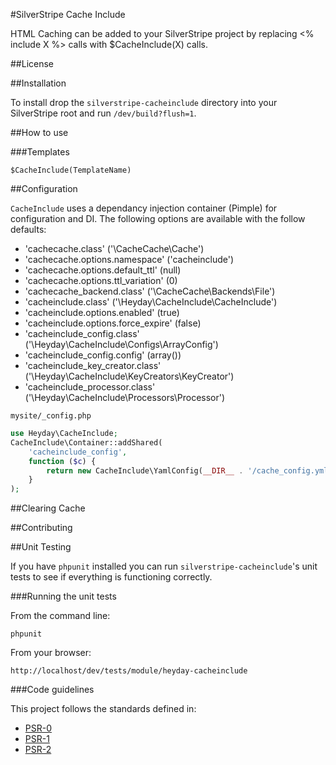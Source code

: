 #SilverStripe Cache Include

HTML Caching can be added to your SilverStripe project by replacing <% include X %> calls with $CacheInclude(X) calls.

##License


##Installation

To install drop the `silverstripe-cacheinclude` directory into your SilverStripe root and run `/dev/build?flush=1`.

##How to use

###Templates

    $CacheInclude(TemplateName)

##Configuration

`CacheInclude` uses a dependancy injection container (Pimple) for configuration and DI. The following options are available with the follow defaults:


* 'cachecache.class'                  ('\CacheCache\Cache')
* 'cachecache.options.namespace'      ('cacheinclude')
* 'cachecache.options.default_ttl'    (null)
* 'cachecache.options.ttl_variation'  (0)
* 'cachecache_backend.class'          ('\CacheCache\Backends\File')
* 'cacheinclude.class'                ('\Heyday\CacheInclude\CacheInclude')
* 'cacheinclude.options.enabled'      (true)
* 'cacheinclude.options.force_expire' (false)
* 'cacheinclude_config.class'         ('\Heyday\CacheInclude\Configs\ArrayConfig')
* 'cacheinclude_config.config'        (array())
* 'cacheinclude_key_creator.class'    ('\Heyday\CacheInclude\KeyCreators\KeyCreator')
* 'cacheinclude_processor.class'      ('\Heyday\CacheInclude\Processors\Processor')


`mysite/_config.php`

```php
use Heyday\CacheInclude;
CacheInclude\Container::addShared(
    'cacheinclude_config',
    function ($c) {
        return new CacheInclude\YamlConfig(__DIR__ . '/cache_config.yml');
    }
);
```



##Clearing Cache


##Contributing

##Unit Testing

If you have `phpunit` installed you can run `silverstripe-cacheinclude`'s unit tests to see if everything is functioning correctly.

###Running the unit tests

From the command line:
    
    phpunit


From your browser:

    http://localhost/dev/tests/module/heyday-cacheinclude

###Code guidelines

This project follows the standards defined in:

* [PSR-0](https://github.com/php-fig/fig-standards/blob/master/accepted/PSR-0.md)
* [PSR-1](https://github.com/php-fig/fig-standards/blob/master/accepted/PSR-1-basic-coding-standard.md)
* [PSR-2](https://github.com/php-fig/fig-standards/blob/master/accepted/PSR-2-coding-style-guide.md)
